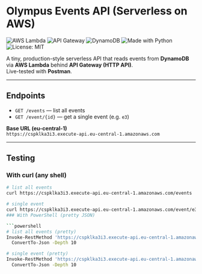 # Olympus Events API (Serverless on AWS)

![AWS Lambda](https://img.shields.io/badge/AWS-Lambda-orange)
![API Gateway](https://img.shields.io/badge/AWS-API%20Gateway-yellow)
![DynamoDB](https://img.shields.io/badge/AWS-DynamoDB-blue)
![Made with Python](https://img.shields.io/badge/Python-3.x-informational)
![License: MIT](https://img.shields.io/badge/License-MIT-green)

A tiny, production-style serverless API that reads events from **DynamoDB** via **AWS Lambda** behind **API Gateway (HTTP API)**.  
Live-tested with **Postman**.

---

## Endpoints

- `GET /events` — list all events
- `GET /event/{id}` — get a single event (e.g. `e3`)

**Base URL (eu-central-1)**  
`https://cspklka3i3.execute-api.eu-central-1.amazonaws.com`

---

## Testing

### With curl (any shell)
```bash
# list all events
curl https://cspklka3i3.execute-api.eu-central-1.amazonaws.com/events

# single event
curl https://cspklka3i3.execute-api.eu-central-1.amazonaws.com/event/e3
### With PowerShell (pretty JSON)

```powershell
# list all events (pretty)
Invoke-RestMethod 'https://cspklka3i3.execute-api.eu-central-1.amazonaws.com/events' |
  ConvertTo-Json -Depth 10

# single event (pretty)
Invoke-RestMethod 'https://cspklka3i3.execute-api.eu-central-1.amazonaws.com/event/e3' |
  ConvertTo-Json -Depth 10

